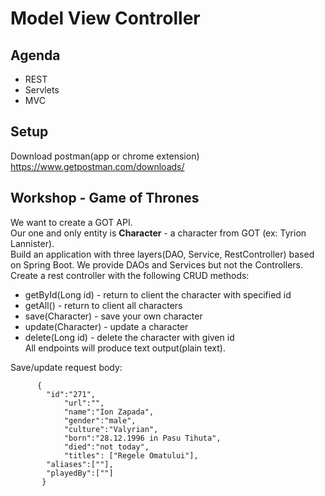 # Model View Controller

## Agenda
* REST
* Servlets
* MVC

## Setup
Download postman(app or chrome extension) https://www.getpostman.com/downloads/

## Workshop - Game of Thrones
We want to create a GOT API.  
Our one and only entity is __Character__ - a character from GOT (ex: Tyrion Lannister).  
Build an application with three layers(DAO, Service, RestController) based on Spring Boot. We provide DAOs and Services but not the Controllers.  
Create a rest controller with the following CRUD methods:
* getById(Long id) - return to client the character with specified id
* getAll() - return to client all characters
* save(Character) - save your own character
* update(Character) - update a character
* delete(Long id) - delete the character with given id  
All endpoints will produce text output(plain text).  
  
Save/update request body:   
```
      {
        "id":"271",
            "url":"",
            "name":"Ion Zapada",
            "gender":"male",
            "culture":"Valyrian",
            "born":"28.12.1996 in Pasu Tihuta",
            "died":"not today",
            "titles": ["Regele Omatului"],
        "aliases":[""],
        "playedBy":[""]
       }
```
